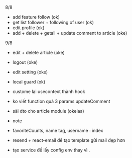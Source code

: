 8/8

- add feature follow (ok)
- get list follower + following of user (ok)
- edit profile (ok)
- add + delete + getall + update comment to article (oke)

9/8

- edit + delete article (oke)
- logout (oke)
- edit setting (oke)
- local guard (ok)
- custome lại usecontext thành hook

- ko viết function quá 3 params updateComment
- sài dto cho article module (okelaa)

- note

- favoriteCounts, name tag, username : index
- resend + react-email để tạo template gửi mail đẹp hơn
- tạo service để lấy config env thay vì .

